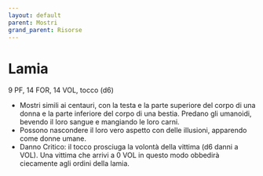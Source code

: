 ```yaml
---
layout: default
parent: Mostri
grand_parent: Risorse
---
```


# Lamia

9 PF, 14 FOR, 14 VOL, tocco (d6)

- Mostri simili ai centauri, con la testa e la parte superiore del corpo di una donna e la parte inferiore del corpo di una bestia. Predano gli umanoidi, bevendo il loro sangue e mangiando le loro carni.
- Possono nascondere il loro vero aspetto con delle illusioni, apparendo come donne umane.
- Danno Critico: il tocco prosciuga la volontà della vittima (d6 danni a VOL). Una vittima che arrivi a 0 VOL in questo modo obbedirà ciecamente agli ordini della lamia.